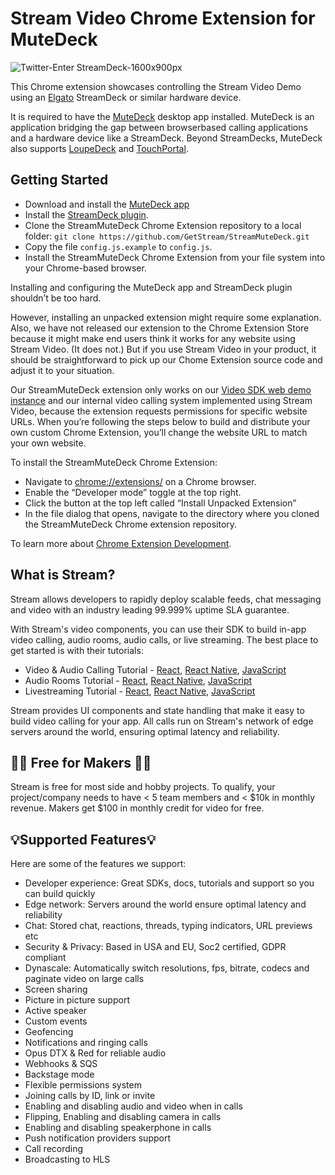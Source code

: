 # Stream Video Chrome Extension for MuteDeck
![Twitter-Enter StreamDeck-1600x900px](https://github.com/GetStream/StreamMuteDeck/assets/39677/5b606ba1-4b64-4e3c-a1b3-88f945ef713a)

This Chrome extension showcases controlling the Stream Video Demo using an [Elgato](https://www.elgato.com/us/en) StreamDeck or similar hardware device.

It is required to have the [MuteDeck](https://mutedeck.com/) desktop app installed. MuteDeck is an application bridging the gap between browserbased calling applications and a hardware device like a StreamDeck. Beyond StreamDecks, MuteDeck also supports [LoupeDeck](https://loupedeck.com/) and [TouchPortal](https://www.touch-portal.com/).

## Getting Started

- Download and install the [MuteDeck app](https://mutedeck.com/downloads?ref=streamvideo)
- Install the [StreamDeck plugin](https://mutedeck.com/help/docs/plugins.html#installing-the-stream-deck-plugin?ref=streamvideo).
- Clone the StreamMuteDeck Chrome Extension repository to a local folder: `git clone https://github.com/GetStream/StreamMuteDeck.git`
- Copy the file `config.js.example` to `config.js`.
- Install the StreamMuteDeck Chrome Extension from your file system into your Chrome-based browser.

Installing and configuring the MuteDeck app and StreamDeck plugin shouldn’t be too hard.

However, installing an unpacked extension might require some explanation. Also, we have not released our extension to the Chrome Extension Store because it might make end users think it works for any website using Stream Video. (It does not.) But if you use Stream Video in your product, it should be straightforward to pick up our Chome Extension source code and adjust it to your situation.

Our StreamMuteDeck extension only works on our [Video SDK web demo instance](https://getstream.io/video/demos/) and our internal video calling system implemented using Stream Video, because the extension requests permissions for specific website URLs. When you’re following the steps below to build and distribute your own custom Chrome Extension, you’ll change the website URL to match your own website. 

To install the StreamMuteDeck Chrome Extension:
- Navigate to [chrome://extensions/](chrome://extensions/) on a Chrome browser.
- Enable the “Developer mode” toggle at the top right.
- Click the button at the top left called “Install Unpacked Extension”
- In the file dialog that opens, navigate to the directory where you cloned the StreamMuteDeck Chrome extension repository.

To learn more about [Chrome Extension Development](https://developer.chrome.com/docs/extensions).

## What is Stream?

Stream allows developers to rapidly deploy scalable feeds, chat messaging and video with an industry leading 99.999% uptime SLA guarantee.

With Stream's video components, you can use their SDK to build in-app video calling, audio rooms, audio calls, or live streaming. The best place to get started is with their tutorials:

- Video & Audio Calling Tutorial - [React](https://getstream.io/video/sdk/react/tutorial/video-calling/), [React Native](https://getstream.io/video/docs/reactnative/tutorials/video-calling/), [JavaScript](https://getstream.io/video/sdk/javascript/tutorial/video-calling/)
- Audio Rooms Tutorial - [React](https://getstream.io/video/sdk/react/tutorial/audio-room/), [React Native](https://getstream.io/video/docs/reactnative/tutorials/audio-room/), [JavaScript](https://getstream.io/video/sdk/javascript/tutorial/audio-room/)
- Livestreaming Tutorial - [React](https://getstream.io/video/sdk/react/tutorial/livestreaming/), [React Native](https://getstream.io/video/docs/reactnative/tutorials/livestream/), [JavaScript](https://getstream.io/video/sdk/javascript/tutorial/livestreaming/)

Stream provides UI components and state handling that make it easy to build video calling for your app. All calls run on Stream's network of edge servers around the world, ensuring optimal latency and reliability.

## 👩‍💻 Free for Makers 👨‍💻

Stream is free for most side and hobby projects. To qualify, your project/company needs to have < 5 team members and < $10k in monthly revenue. Makers get $100 in monthly credit for video for free.

## 💡Supported Features💡

Here are some of the features we support:

- Developer experience: Great SDKs, docs, tutorials and support so you can build quickly
- Edge network: Servers around the world ensure optimal latency and reliability
- Chat: Stored chat, reactions, threads, typing indicators, URL previews etc
- Security & Privacy: Based in USA and EU, Soc2 certified, GDPR compliant
- Dynascale: Automatically switch resolutions, fps, bitrate, codecs and paginate video on large calls
- Screen sharing
- Picture in picture support
- Active speaker
- Custom events
- Geofencing
- Notifications and ringing calls
- Opus DTX & Red for reliable audio
- Webhooks & SQS
- Backstage mode
- Flexible permissions system
- Joining calls by ID, link or invite
- Enabling and disabling audio and video when in calls
- Flipping, Enabling and disabling camera in calls
- Enabling and disabling speakerphone in calls
- Push notification providers support
- Call recording
- Broadcasting to HLS

